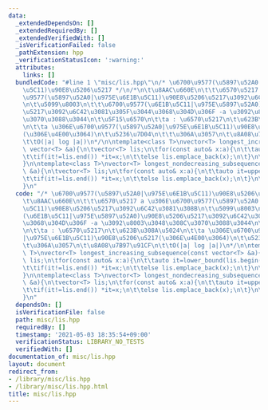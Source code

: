 ```yaml
---
data:
  _extendedDependsOn: []
  _extendedRequiredBy: []
  _extendedVerifiedWith: []
  _isVerificationFailed: false
  _pathExtension: hpp
  _verificationStatusIcon: ':warning:'
  attributes:
    links: []
  bundledCode: "#line 1 \"misc/lis.hpp\"\n/* \u6700\u9577(\u5897\u52A0|\u975E\u6E1B\
    \u5C11)\u90E8\u5206\u5217 */\n/*\n\t\u8AAC\u660E\n\t\t\u6570\u5217 a \u306E\u6700\
    \u9577(\u5897\u52A0|\u975E\u6E1B\u5C11)\u90E8\u5206\u5217\u3092\u6C42\u3081\u308B\
    \n\t\u5099\u8003\n\t\t\u6700\u9577(\u6E1B\u5C11|\u975E\u5897\u52A0)\u90E8\u5206\
    \u5217\u3092\u6C42\u3081\u305F\u3044\u3068\u304D\u306F -a \u3092\u8003\u3048\u308C\
    \u3070\u3088\u3044\n\t\u5F15\u6570\n\t\ta : \u6570\u5217\n\t\u623B\u308A\u5024\
    \n\t\ta \u306E\u6700\u9577(\u5897\u52A0|\u975E\u6E1B\u5C11)\u90E8\u5206\u5217\
    (\u306E\u4E00\u3064)\n\t\u5236\u7D04\n\t\t\u306A\u3057\n\t\u8A08\u7B97\u91CF\n\
    \t\tO(|a| log |a|)\n*/\n\ntemplate<class T>\nvector<T> longest_increasing_subsequence(const\
    \ vector<T> &a){\n\tvector<T> lis;\n\tfor(const auto& x:a){\n\t\tauto it=lower_bound(lis.begin(),lis.end(),x);\n\
    \t\tif(it!=lis.end()) *it=x;\n\t\telse lis.emplace_back(x);\n\t}\n\treturn lis;\n\
    }\n\ntemplate<class T>\nvector<T> longest_nondecreasing_subsequence(const vector<T>\
    \ &a){\n\tvector<T> lis;\n\tfor(const auto& x:a){\n\t\tauto it=upper_bound(lis.begin(),lis.end(),x);\n\
    \t\tif(it!=lis.end()) *it=x;\n\t\telse lis.emplace_back(x);\n\t}\n\treturn lis;\n\
    }\n"
  code: "/* \u6700\u9577(\u5897\u52A0|\u975E\u6E1B\u5C11)\u90E8\u5206\u5217 */\n/*\n\
    \t\u8AAC\u660E\n\t\t\u6570\u5217 a \u306E\u6700\u9577(\u5897\u52A0|\u975E\u6E1B\
    \u5C11)\u90E8\u5206\u5217\u3092\u6C42\u3081\u308B\n\t\u5099\u8003\n\t\t\u6700\u9577\
    (\u6E1B\u5C11|\u975E\u5897\u52A0)\u90E8\u5206\u5217\u3092\u6C42\u3081\u305F\u3044\
    \u3068\u304D\u306F -a \u3092\u8003\u3048\u308C\u3070\u3088\u3044\n\t\u5F15\u6570\
    \n\t\ta : \u6570\u5217\n\t\u623B\u308A\u5024\n\t\ta \u306E\u6700\u9577(\u5897\u52A0\
    |\u975E\u6E1B\u5C11)\u90E8\u5206\u5217(\u306E\u4E00\u3064)\n\t\u5236\u7D04\n\t\
    \t\u306A\u3057\n\t\u8A08\u7B97\u91CF\n\t\tO(|a| log |a|)\n*/\n\ntemplate<class\
    \ T>\nvector<T> longest_increasing_subsequence(const vector<T> &a){\n\tvector<T>\
    \ lis;\n\tfor(const auto& x:a){\n\t\tauto it=lower_bound(lis.begin(),lis.end(),x);\n\
    \t\tif(it!=lis.end()) *it=x;\n\t\telse lis.emplace_back(x);\n\t}\n\treturn lis;\n\
    }\n\ntemplate<class T>\nvector<T> longest_nondecreasing_subsequence(const vector<T>\
    \ &a){\n\tvector<T> lis;\n\tfor(const auto& x:a){\n\t\tauto it=upper_bound(lis.begin(),lis.end(),x);\n\
    \t\tif(it!=lis.end()) *it=x;\n\t\telse lis.emplace_back(x);\n\t}\n\treturn lis;\n\
    }\n"
  dependsOn: []
  isVerificationFile: false
  path: misc/lis.hpp
  requiredBy: []
  timestamp: '2021-05-03 18:35:54+09:00'
  verificationStatus: LIBRARY_NO_TESTS
  verifiedWith: []
documentation_of: misc/lis.hpp
layout: document
redirect_from:
- /library/misc/lis.hpp
- /library/misc/lis.hpp.html
title: misc/lis.hpp
---
```

